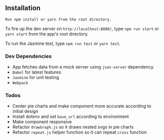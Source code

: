 ## Installation
```
Run npm install or yarn from the root directory.
```
To fire up the dev server on `http://localhost:8080/`, type `npm run start` or `yarn start` from the app's root directory.

To run the Jasmine test, type `npm run test` or `yarn test`.

### Dev Dependencies
- App fetches data from a mock server using `json-server` dependency.
- `Babel` for latest features
- `Jasmine` for unit testing
- `Webpack`

### Todos
- Center pie charts and make component more accurate according to initial design
- Install dotenv and set `base_url` according to environment
- Make component responsive
- Refactor `drawGraph.js` so it draws nested svgs in pie charts
- Refactor `repeat.js` helper function so it can repeat `cross` function